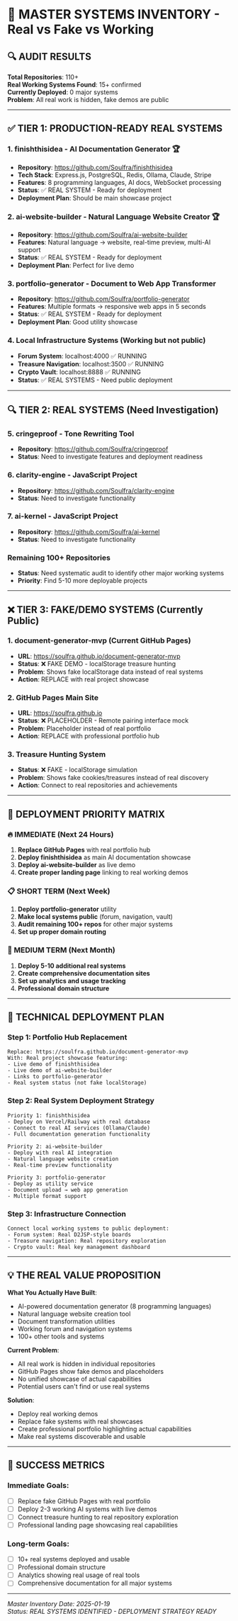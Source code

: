 # 🎯 MASTER SYSTEMS INVENTORY - Real vs Fake vs Working

## 🔍 AUDIT RESULTS

**Total Repositories**: 110+  
**Real Working Systems Found**: 15+ confirmed  
**Currently Deployed**: 0 major systems  
**Problem**: All real work is hidden, fake demos are public  

---

## ✅ TIER 1: PRODUCTION-READY REAL SYSTEMS

### 1. **finishthisidea** - AI Documentation Generator 🏆
- **Repository**: https://github.com/Soulfra/finishthisidea
- **Tech Stack**: Express.js, PostgreSQL, Redis, Ollama, Claude, Stripe
- **Features**: 8 programming languages, AI docs, WebSocket processing
- **Status**: ✅ REAL SYSTEM - Ready for deployment
- **Deployment Plan**: Should be main showcase project

### 2. **ai-website-builder** - Natural Language Website Creator 🏆
- **Repository**: https://github.com/Soulfra/ai-website-builder  
- **Features**: Natural language → website, real-time preview, multi-AI support
- **Status**: ✅ REAL SYSTEM - Ready for deployment
- **Deployment Plan**: Perfect for live demo

### 3. **portfolio-generator** - Document to Web App Transformer
- **Repository**: https://github.com/Soulfra/portfolio-generator
- **Features**: Multiple formats → responsive web apps in 5 seconds
- **Status**: ✅ REAL SYSTEM - Ready for deployment
- **Deployment Plan**: Good utility showcase

### 4. **Local Infrastructure Systems** (Working but not public)
- **Forum System**: localhost:4000 ✅ RUNNING
- **Treasure Navigation**: localhost:3500 ✅ RUNNING  
- **Crypto Vault**: localhost:8888 ✅ RUNNING
- **Status**: ✅ REAL SYSTEMS - Need public deployment

---

## 🔍 TIER 2: REAL SYSTEMS (Need Investigation)

### 5. **cringeproof** - Tone Rewriting Tool
- **Repository**: https://github.com/Soulfra/cringeproof
- **Status**: Need to investigate features and deployment readiness

### 6. **clarity-engine** - JavaScript Project
- **Repository**: https://github.com/Soulfra/clarity-engine
- **Status**: Need to investigate functionality

### 7. **ai-kernel** - JavaScript Project  
- **Repository**: https://github.com/Soulfra/ai-kernel
- **Status**: Need to investigate functionality

### **Remaining 100+ Repositories**
- **Status**: Need systematic audit to identify other major working systems
- **Priority**: Find 5-10 more deployable projects

---

## ❌ TIER 3: FAKE/DEMO SYSTEMS (Currently Public)

### 1. **document-generator-mvp** (Current GitHub Pages)
- **URL**: https://soulfra.github.io/document-generator-mvp
- **Status**: ❌ FAKE DEMO - localStorage treasure hunting
- **Problem**: Shows fake localStorage data instead of real systems
- **Action**: REPLACE with real project showcase

### 2. **GitHub Pages Main Site**
- **URL**: https://soulfra.github.io  
- **Status**: ❌ PLACEHOLDER - Remote pairing interface mock
- **Problem**: Placeholder instead of real portfolio
- **Action**: REPLACE with professional portfolio hub

### 3. **Treasure Hunting System**
- **Status**: ❌ FAKE - localStorage simulation
- **Problem**: Shows fake cookies/treasures instead of real discovery
- **Action**: Connect to real repositories and achievements

---

## 🚀 DEPLOYMENT PRIORITY MATRIX

### 🔥 IMMEDIATE (Next 24 Hours)
1. **Replace GitHub Pages** with real portfolio hub
2. **Deploy finishthisidea** as main AI documentation showcase
3. **Deploy ai-website-builder** as live demo
4. **Create proper landing page** linking to real working demos

### 📋 SHORT TERM (Next Week)
1. **Deploy portfolio-generator** utility
2. **Make local systems public** (forum, navigation, vault)
3. **Audit remaining 100+ repos** for other major systems
4. **Set up proper domain routing**

### 🎯 MEDIUM TERM (Next Month)
1. **Deploy 5-10 additional real systems**
2. **Create comprehensive documentation sites**
3. **Set up analytics and usage tracking**
4. **Professional domain structure**

---

## 🔧 TECHNICAL DEPLOYMENT PLAN

### Step 1: Portfolio Hub Replacement
```
Replace: https://soulfra.github.io/document-generator-mvp
With: Real project showcase featuring:
- Live demo of finishthisidea
- Live demo of ai-website-builder  
- Links to portfolio-generator
- Real system status (not fake localStorage)
```

### Step 2: Real System Deployment Strategy
```
Priority 1: finishthisidea
- Deploy on Vercel/Railway with real database
- Connect to real AI services (Ollama/Claude)
- Full documentation generation functionality

Priority 2: ai-website-builder  
- Deploy with real AI integration
- Natural language website creation
- Real-time preview functionality

Priority 3: portfolio-generator
- Deploy as utility service
- Document upload → web app generation
- Multiple format support
```

### Step 3: Infrastructure Connection
```
Connect local working systems to public deployment:
- Forum system: Real D2JSP-style boards
- Treasure navigation: Real repository exploration
- Crypto vault: Real key management dashboard
```

---

## 💡 THE REAL VALUE PROPOSITION

**What You Actually Have Built**:
- AI-powered documentation generator (8 programming languages)
- Natural language website creation tool
- Document transformation utilities  
- Working forum and navigation systems
- 100+ other tools and systems

**Current Problem**:
- All real work is hidden in individual repositories
- GitHub Pages show fake demos and placeholders
- No unified showcase of actual capabilities
- Potential users can't find or use real systems

**Solution**:
- Deploy real working demos
- Replace fake systems with real showcases
- Create professional portfolio highlighting actual capabilities
- Make real systems discoverable and usable

---

## 🎯 SUCCESS METRICS

### Immediate Goals:
- [ ] Replace fake GitHub Pages with real portfolio
- [ ] Deploy 2-3 working AI systems with live demos
- [ ] Connect treasure hunting to real repository exploration
- [ ] Professional landing page showcasing real capabilities

### Long-term Goals:
- [ ] 10+ real systems deployed and usable
- [ ] Professional domain structure
- [ ] Analytics showing real usage of real tools
- [ ] Comprehensive documentation for all major systems

---

*Master Inventory Date: 2025-01-19*  
*Status: REAL SYSTEMS IDENTIFIED - DEPLOYMENT STRATEGY READY*
